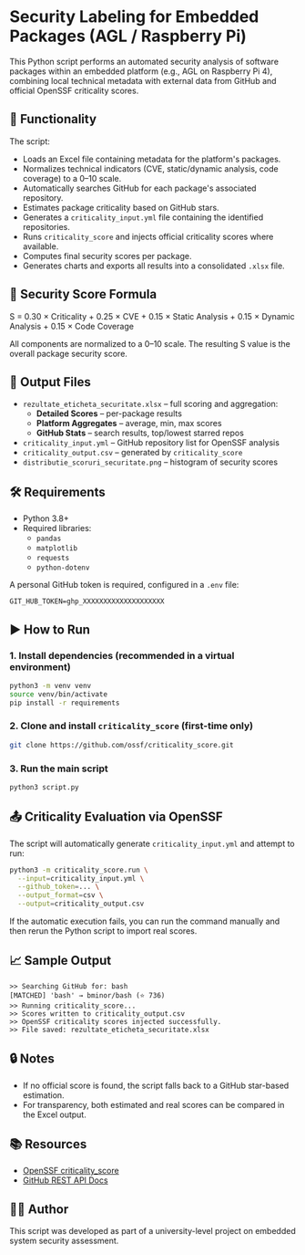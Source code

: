 # Security Labeling for Embedded Packages (AGL / Raspberry Pi)

This Python script performs an automated security analysis of software packages within an embedded platform (e.g., AGL on Raspberry Pi 4), combining local technical metadata with external data from GitHub and official OpenSSF criticality scores.



## 📌 Functionality

The script:

- Loads an Excel file containing metadata for the platform's packages.
- Normalizes technical indicators (CVE, static/dynamic analysis, code coverage) to a 0–10 scale.
- Automatically searches GitHub for each package's associated repository.
- Estimates package criticality based on GitHub stars.
- Generates a `criticality_input.yml` file containing the identified repositories.
- Runs `criticality_score` and injects official criticality scores where available.
- Computes final security scores per package.
- Generates charts and exports all results into a consolidated `.xlsx` file.



## 🧮 Security Score Formula

S = 0.30 × Criticality + 0.25 × CVE + 0.15 × Static Analysis + 0.15 × Dynamic Analysis + 0.15 × Code Coverage

All components are normalized to a 0–10 scale. The resulting S value is the overall package security score.



## 📁 Output Files

- `rezultate_eticheta_securitate.xlsx` – full scoring and aggregation:
  - **Detailed Scores** – per-package results
  - **Platform Aggregates** – average, min, max scores
  - **GitHub Stats** – search results, top/lowest starred repos
- `criticality_input.yml` – GitHub repository list for OpenSSF analysis
- `criticality_output.csv` – generated by `criticality_score`
- `distributie_scoruri_securitate.png` – histogram of security scores



## 🛠️ Requirements

- Python 3.8+
- Required libraries:
  - `pandas`
  - `matplotlib`
  - `requests`
  - `python-dotenv`

A personal GitHub token is required, configured in a `.env` file:

```
GIT_HUB_TOKEN=ghp_XXXXXXXXXXXXXXXXXXXX
```



## ▶️ How to Run

### 1. Install dependencies (recommended in a virtual environment)

```bash
python3 -m venv venv
source venv/bin/activate
pip install -r requirements
```

### 2. Clone and install `criticality_score` (first-time only)

```bash
git clone https://github.com/ossf/criticality_score.git
```

### 3. Run the main script

```bash
python3 script.py
```



## 📤 Criticality Evaluation via OpenSSF

The script will automatically generate `criticality_input.yml` and attempt to run:

```bash
python3 -m criticality_score.run \
  --input=criticality_input.yml \
  --github_token=... \
  --output_format=csv \
  --output=criticality_output.csv
```

If the automatic execution fails, you can run the command manually and then rerun the Python script to import real scores.



## 📈 Sample Output

```text
>> Searching GitHub for: bash
[MATCHED] 'bash' → bminor/bash (⭐ 736)
>> Running criticality_score...
>> Scores written to criticality_output.csv
>> OpenSSF criticality scores injected successfully.
>> File saved: rezultate_eticheta_securitate.xlsx
```



## 🔒 Notes

- If no official score is found, the script falls back to a GitHub star-based estimation.
- For transparency, both estimated and real scores can be compared in the Excel output.



## 📚 Resources

- [OpenSSF criticality_score](https://github.com/ossf/criticality_score)
- [GitHub REST API Docs](https://docs.github.com/en/rest)



## 🧑‍💻 Author

This script was developed as part of a university-level project on embedded system security assessment.